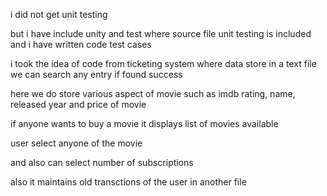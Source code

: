 i did not get unit testing


but i have include unity and test where source file unit testing is included
and i have written code test cases 

i took the idea of code from ticketing system where data store in a text file
we can search any entry if found success

here we do store various aspect of movie such as imdb rating, name, released year and price of movie

if anyone wants to buy a movie it displays list of movies available

user select anyone of the movie

and also can select number of subscriptions


also it maintains old transctions of the user in another file


